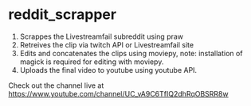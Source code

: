 # reddit_scrapper

1. Scrappes the Livestreamfail subreddit using praw
2. Retreives the clip via twitch API or Livestreamfail site
3. Edits and concatenates the clips using moviepy, note: installation of magick is required for editing with moviepy.
4. Uploads the final video to youtube using youtube API.

Check out the channel live at https://www.youtube.com/channel/UC_vA9C6TfIQ2dhRqOBSRR8w


